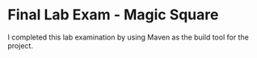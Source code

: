 # Final Lab Exam - Magic Square

I completed this lab examination by using Maven as the build tool for the
project.